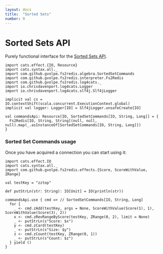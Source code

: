 ```yaml
---
layout: docs
title:  "Sorted Sets"
number: 9
---
```


# Sorted Sets API

Purely functional interface for the [Sorted Sets API](https://redis.io/commands#sorted_set).

```tut:book:invisible
import cats.effect.{IO, Resource}
import cats.syntax.all._
import com.github.gvolpe.fs2redis.algebra.SortedSetCommands
import com.github.gvolpe.fs2redis.interpreter.Fs2Redis
import com.github.gvolpe.fs2redis.log4cats._
import io.chrisdavenport.log4cats.Logger
import io.chrisdavenport.log4cats.slf4j.Slf4jLogger

implicit val cs = IO.contextShift(scala.concurrent.ExecutionContext.global)
implicit val logger: Logger[IO] = Slf4jLogger.unsafeCreate[IO]

val commandsApi: Resource[IO, SortedSetCommands[IO, String, Long]] = {
  Fs2Redis[IO, String, String](null, null, null).map(_.asInstanceOf[SortedSetCommands[IO, String, Long]])
}
```

### Sorted Set Commands usage

Once you have acquired a connection you can start using it:

```tut:book:silent
import cats.effect.IO
import cats.syntax.all._
import com.github.gvolpe.fs2redis.effects.{Score, ScoreWithValue, ZRange}

val testKey = "zztop"

def putStrLn(str: String): IO[Unit] = IO(println(str))

commandsApi.use { cmd => // SortedSetCommands[IO, String, Long]
  for {
    _ <- cmd.zAdd(testKey, args = None, ScoreWithValue(Score(1), 1), ScoreWithValue(Score(3), 2))
    x <- cmd.zRevRangeByScore(testKey, ZRange(0, 2), limit = None)
    _ <- putStrLn(s"Score: $x")
    y <- cmd.zCard(testKey)
    _ <- putStrLn(s"Size: $y")
    z <- cmd.zCount(testKey, ZRange(0, 1))
    _ <- putStrLn(s"Count: $z")
  } yield ()
}
```

